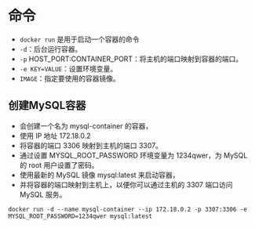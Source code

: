# 命令
- `docker run` 是用于启动一个容器的命令
- `-d`：后台运行容器。
- `-p` HOST_PORT:CONTAINER_PORT：将主机的端口映射到容器的端口。
- `-e KEY=VALUE`：设置环境变量。
- `IMAGE`：指定要使用的容器镜像。

## 创建MySQL容器
- 会创建一个名为 mysql-container 的容器，
- 使用 IP 地址 172.18.0.2 
- 将容器的端口 3306 映射到主机的端口 3307。
- 通过设置 MYSQL_ROOT_PASSWORD 环境变量为 1234qwer，为 MySQL 的 root 用户设置了密码。
- 使用最新的 MySQL 镜像 mysql:latest 来启动容器，
- 并将容器的端口映射到主机上，以便你可以通过主机的 3307 端口访问 MySQL 服务。
```
docker run -d --name mysql-container --ip 172.18.0.2 -p 3307:3306 -e MYSQL_ROOT_PASSWORD=1234qwer mysql:latest
```